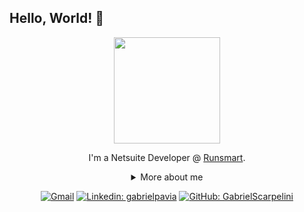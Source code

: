 ## Hello, World! 👋

<div align="center">

<img height="170em" src="https://github.com/GabrielScarpelini/Certificates/blob/main/programming.gif" />
  
I'm a Netsuite Developer @ [Runsmart](https://runsmart.cloud/).

<details>
  <summary> More about me</summary>
<div align="left">
 
``` js
const gabs = {
    personal: {
        fullName: 'Gabriel Scarpelini Pavia',
        birthDate: '1998-09-17',
        pronouns: 'he' | 'his',
        interests: ['travel', 'games', 'language learning', 'code'],
        motivation: [
            'Develop my programming skills',
            'Improve the software development',
        ],
    },
    technical: {
        technologies: {
            frontEnd: {
                Javascript: [DOM, Netsuite],
                HTML: ['HTML5', 'Semantic HTML'],
                CSS: ['styled-components'],
            },
            backEnd: {
                Javascript: ['Node.js'],
                Python: [Flask, Class, Object Notation],
                SqlServer: [DML, DDL, Subquery, Functions]
            },
            architecture: ['Single Page Applications', 'Domain Driven Design', 'Feature First'],
        },
    }
}
```
  </div>
</details>

[![Gmail](https://img.shields.io/twitter/url?label=email&logo=gmail&style=social&url=http%3A%2F%2Fmailto%3Astephanyn7%40gmail.com)](mailto:gabriel.spavia@gmail.com)
[![Linkedin: gabrielpavia](https://img.shields.io/badge/-gabrielpavia-blue?style=flat-square&logo=Linkedin&logoColor=white&link=https://www.linkedin.com/in/gabriel-pavia-tech/)](https://www.linkedin.com/in/gabriel-pavia-tech/)
[![GitHub: GabrielScarpelini](https://img.shields.io/github/followers/GabrielScarpelini?style=social)](https://github.com/GabrielScarpelini)
</div>
